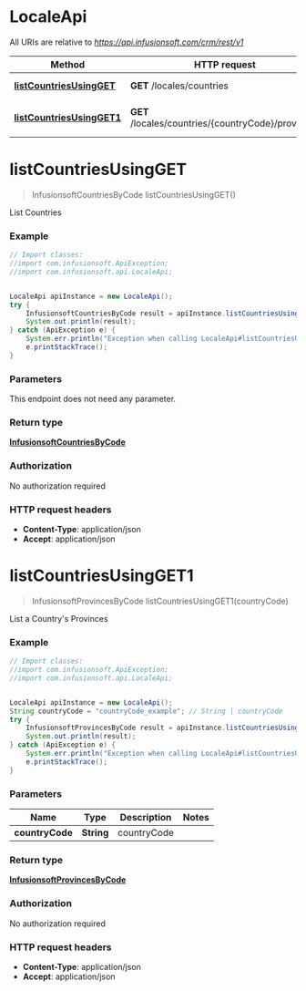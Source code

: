 # LocaleApi

All URIs are relative to *https://api.infusionsoft.com/crm/rest/v1*

Method | HTTP request | Description
------------- | ------------- | -------------
[**listCountriesUsingGET**](LocaleApi.md#listCountriesUsingGET) | **GET** /locales/countries | List Countries
[**listCountriesUsingGET1**](LocaleApi.md#listCountriesUsingGET1) | **GET** /locales/countries/{countryCode}/provinces | List a Country&#39;s Provinces


<a name="listCountriesUsingGET"></a>
# **listCountriesUsingGET**
> InfusionsoftCountriesByCode listCountriesUsingGET()

List Countries

### Example
```java
// Import classes:
//import com.infusionsoft.ApiException;
//import com.infusionsoft.api.LocaleApi;


LocaleApi apiInstance = new LocaleApi();
try {
    InfusionsoftCountriesByCode result = apiInstance.listCountriesUsingGET();
    System.out.println(result);
} catch (ApiException e) {
    System.err.println("Exception when calling LocaleApi#listCountriesUsingGET");
    e.printStackTrace();
}
```

### Parameters
This endpoint does not need any parameter.

### Return type

[**InfusionsoftCountriesByCode**](InfusionsoftCountriesByCode.md)

### Authorization

No authorization required

### HTTP request headers

 - **Content-Type**: application/json
 - **Accept**: application/json

<a name="listCountriesUsingGET1"></a>
# **listCountriesUsingGET1**
> InfusionsoftProvincesByCode listCountriesUsingGET1(countryCode)

List a Country&#39;s Provinces

### Example
```java
// Import classes:
//import com.infusionsoft.ApiException;
//import com.infusionsoft.api.LocaleApi;


LocaleApi apiInstance = new LocaleApi();
String countryCode = "countryCode_example"; // String | countryCode
try {
    InfusionsoftProvincesByCode result = apiInstance.listCountriesUsingGET1(countryCode);
    System.out.println(result);
} catch (ApiException e) {
    System.err.println("Exception when calling LocaleApi#listCountriesUsingGET1");
    e.printStackTrace();
}
```

### Parameters

Name | Type | Description  | Notes
------------- | ------------- | ------------- | -------------
 **countryCode** | **String**| countryCode |

### Return type

[**InfusionsoftProvincesByCode**](InfusionsoftProvincesByCode.md)

### Authorization

No authorization required

### HTTP request headers

 - **Content-Type**: application/json
 - **Accept**: application/json

